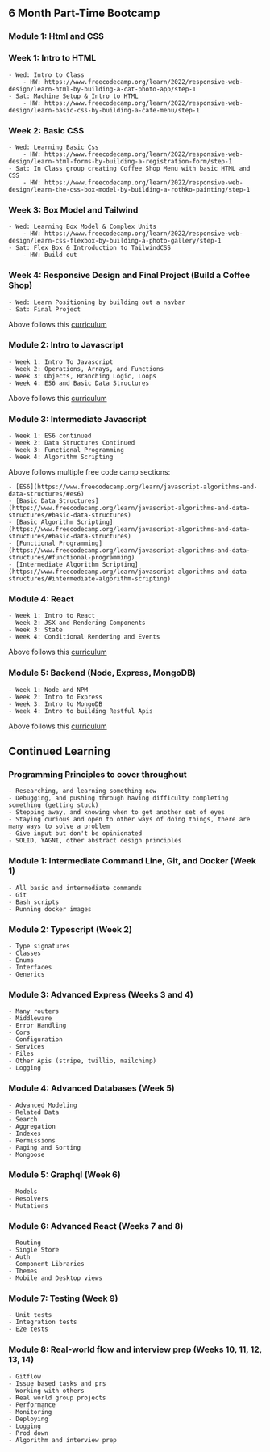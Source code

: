 ## 6 Month Part-Time Bootcamp

### Module 1: Html and CSS

### Week 1: Intro to HTML

    - Wed: Intro to Class
        - HW: https://www.freecodecamp.org/learn/2022/responsive-web-design/learn-html-by-building-a-cat-photo-app/step-1
    - Sat: Machine Setup & Intro to HTML
        - HW: https://www.freecodecamp.org/learn/2022/responsive-web-design/learn-basic-css-by-building-a-cafe-menu/step-1

### Week 2: Basic CSS

    - Wed: Learning Basic Css
        - HW: https://www.freecodecamp.org/learn/2022/responsive-web-design/learn-html-forms-by-building-a-registration-form/step-1
    - Sat: In Class group creating Coffee Shop Menu with basic HTML and CSS
        - HW: https://www.freecodecamp.org/learn/2022/responsive-web-design/learn-the-css-box-model-by-building-a-rothko-painting/step-1

### Week 3: Box Model and Tailwind

    - Wed: Learning Box Model & Complex Units
        - HW: https://www.freecodecamp.org/learn/2022/responsive-web-design/learn-css-flexbox-by-building-a-photo-gallery/step-1
    - Sat: Flex Box & Introduction to TailwindCSS
        - HW: Build out

### Week 4: Responsive Design and Final Project (Build a Coffee Shop)

    - Wed: Learn Positioning by building out a navbar
    - Sat: Final Project

Above follows this [curriculum](https://www.freecodecamp.org/learn/2022/responsive-web-design)

### Module 2: Intro to Javascript

    - Week 1: Intro To Javascript
    - Week 2: Operations, Arrays, and Functions
    - Week 3: Objects, Branching Logic, Loops
    - Week 4: ES6 and Basic Data Structures

Above follows this [curriculum](https://www.freecodecamp.org/learn/javascript-algorithms-and-data-structures/)

### Module 3: Intermediate Javascript

    - Week 1: ES6 continued
    - Week 2: Data Structures Continued
    - Week 3: Functional Programming
    - Week 4: Algorithm Scripting

Above follows multiple free code camp sections:

    - [ES6](https://www.freecodecamp.org/learn/javascript-algorithms-and-data-structures/#es6)
    - [Basic Data Structures](https://www.freecodecamp.org/learn/javascript-algorithms-and-data-structures/#basic-data-structures)
    - [Basic Algorithm Scripting](https://www.freecodecamp.org/learn/javascript-algorithms-and-data-structures/#basic-data-structures)
    - [Functional Programming](https://www.freecodecamp.org/learn/javascript-algorithms-and-data-structures/#functional-programming)
    - [Intermediate Algorithm Scripting](https://www.freecodecamp.org/learn/javascript-algorithms-and-data-structures/#intermediate-algorithm-scripting)

### Module 4: React

    - Week 1: Intro to React
    - Week 2: JSX and Rendering Components
    - Week 3: State
    - Week 4: Conditional Rendering and Events

Above follows this [curriculum](https://reactjs.org/tutorial/tutorial.html)

### Module 5: Backend (Node, Express, MongoDB)

    - Week 1: Node and NPM
    - Week 2: Intro to Express
    - Week 3: Intro to MongoDB
    - Week 4: Intro to building Restful Apis

Above follows this [curriculum](https://www.freecodecamp.org/learn/back-end-development-and-apis/)

## Continued Learning

### Programming Principles to cover throughout

    - Researching, and learning something new
    - Debugging, and pushing through having difficulty completing something (getting stuck)
    - Stepping away, and knowing when to get another set of eyes
    - Staying curious and open to other ways of doing things, there are many ways to solve a problem
    - Give input but don't be opinionated
    - SOLID, YAGNI, other abstract design principles

### Module 1: Intermediate Command Line, Git, and Docker (Week 1)

    - All basic and intermediate commands
    - Git
    - Bash scripts
    - Running docker images

### Module 2: Typescript (Week 2)

    - Type signatures
    - Classes
    - Enums
    - Interfaces
    - Generics

### Module 3: Advanced Express (Weeks 3 and 4)

    - Many routers
    - Middleware
    - Error Handling
    - Cors
    - Configuration
    - Services
    - Files
    - Other Apis (stripe, twillio, mailchimp)
    - Logging

### Module 4: Advanced Databases (Week 5)

    - Advanced Modeling
    - Related Data
    - Search
    - Aggregation
    - Indexes
    - Permissions
    - Paging and Sorting
    - Mongoose

### Module 5: Graphql (Week 6)

    - Models
    - Resolvers
    - Mutations

### Module 6: Advanced React (Weeks 7 and 8)

    - Routing
    - Single Store
    - Auth
    - Component Libraries
    - Themes
    - Mobile and Desktop views

### Module 7: Testing (Week 9)

    - Unit tests
    - Integration tests
    - E2e tests

### Module 8: Real-world flow and interview prep (Weeks 10, 11, 12, 13, 14)

    - Gitflow
    - Issue based tasks and prs
    - Working with others
    - Real world group projects
    - Performance
    - Monitoring
    - Deploying
    - Logging
    - Prod down
    - Algorithm and interview prep
